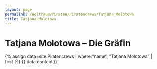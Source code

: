 ```yaml
---
layout: page
permalink: /Weltraum/Piraten/Piratencrews/Tatjana_Molotowa
title: Tatjana Molotowa
---
```


# Tatjana Molotowa – Die Gräfin

{% assign data=site.Piratencrews | where:"name", "Tatjana Molotowa" | first %}
{{ data.content }}
